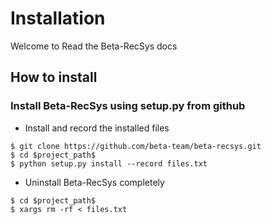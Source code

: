 # Installation

Welcome to Read the Beta-RecSys docs

## How to install

### Install Beta-RecSys using setup.py from github

- Install and record the installed files 
```shell
$ git clone https://github.com/beta-team/beta-recsys.git
$ cd $project_path$
$ python setup.py install --record files.txt
```

- Uninstall Beta-RecSys completely

```shell
$ cd $project_path$
$ xargs rm -rf < files.txt
```


